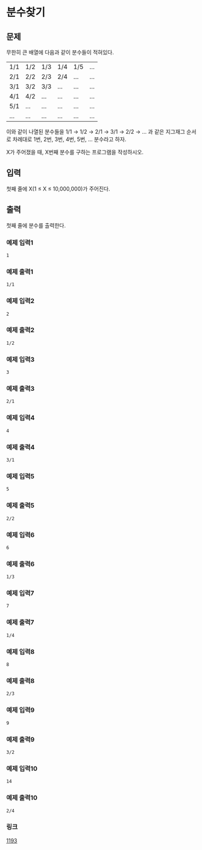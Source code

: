 # 분수찾기

## 문제

무한히 큰 배열에 다음과 같이 분수들이 적혀있다.

|  |  |  |  |  |  |
| --- | --- | --- | --- | --- | --- |
| 1/1 | 1/2 | 1/3 | 1/4 | 1/5 | … |
| 2/1 | 2/2 | 2/3 | 2/4 | … | … |
| 3/1 | 3/2 | 3/3 | … | … | … |
| 4/1 | 4/2 | … | … | … | … |
| 5/1 | … | … | … | … | … |
| … | … | … | … | … | … |

이와 같이 나열된 분수들을 1/1 → 1/2 → 2/1 → 3/1 → 2/2 → … 과 같은 지그재그 순서로 차례대로 1번, 2번, 3번, 4번, 5번, … 분수라고 하자.

X가 주어졌을 때, X번째 분수를 구하는 프로그램을 작성하시오.

## 입력

첫째 줄에 X(1 ≤ X ≤ 10,000,000)가 주어진다.

## 출력

첫째 줄에 분수를 출력한다.

### 예제 입력1

```
1
```

### 예제 출력1

```
1/1
```

### 예제 입력2

```
2
```

### 예제 출력2

```
1/2
```

### 예제 입력3

```
3
```

### 예제 출력3

```
2/1
```

### 예제 입력4

```
4
```

### 예제 출력4

```
3/1
```

### 예제 입력5

```
5
```

### 예제 출력5

```
2/2
```

### 예제 입력6

```
6
```

### 예제 출력6

```
1/3
```

### 예제 입력7

```
7
```

### 예제 출력7

```
1/4
```

### 예제 입력8

```
8
```

### 예제 출력8

```
2/3
```

### 예제 입력9

```
9
```

### 예제 출력9

```
3/2
```

### 예제 입력10

```
14
```

### 예제 출력10

```
2/4
```

### 링크

<a href="https://www.acmicpc.net/problem/1193" target="_blank">1193</a>